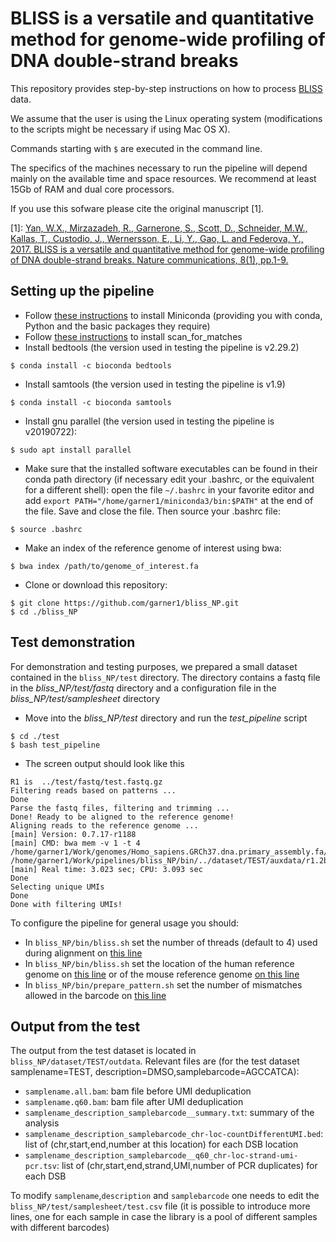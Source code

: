 # BLISS is a versatile and quantitative method for genome-wide profiling of DNA double-strand breaks
This repository provides step-by-step instructions on how to process [BLISS](https://www.nature.com/articles/ncomms15058) data.

We assume that the user is using the Linux operating system (modifications to the scripts might be necessary if using Mac OS X).

Commands starting with ```$``` are executed in the command line.

The specifics of the machines necessary to run the pipeline will depend mainly on the available time and space resources. We recommend at least 15Gb of RAM and dual core processors.  

If you use this sofware please cite the original manuscript [1].

[1]: [Yan, W.X., Mirzazadeh, R., Garnerone, S., Scott, D., Schneider, M.W., Kallas, T., Custodio, J., Wernersson, E., Li, Y., Gao, L. and Federova, Y., 2017. BLISS is a versatile and quantitative method for genome-wide profiling of DNA double-strand breaks. Nature communications, 8(1), pp.1-9.](https://www.nature.com/articles/ncomms15058) 

## Setting up the pipeline

* Follow [these instructions](https://docs.conda.io/en/latest/miniconda.html) to install Miniconda (providing you with conda, Python and the basic packages they require)
* Follow [these instructions](http://blog.theseed.org/servers/2010/07/scan-for-matches.html) to install scan_for_matches
* Install bedtools (the version used in testing the pipeline is v2.29.2)
```
$ conda install -c bioconda bedtools
```
* Install samtools (the version used in testing the pipeline is v1.9)
```
$ conda install -c bioconda samtools
```
* Install gnu parallel (the version used in testing the pipeline is v20190722):
```
$ sudo apt install parallel
```
* Make sure that the installed software executables can be found in their conda path directory (if necessary edit your .bashrc, or the equivalent for a different shell): open the file ```~/.bashrc``` in your favorite editor and add ```export PATH="/home/garner1/miniconda3/bin:$PATH"``` at the end of the file. Save and close the file. Then source your .bashrc file:
```
$ source .bashrc
```
* Make an index of the reference genome of interest using bwa:
```
$ bwa index /path/to/genome_of_interest.fa
```
* Clone or download this repository:
```
$ git clone https://github.com/garner1/bliss_NP.git
$ cd ./bliss_NP
```
## Test demonstration
For demonstration and testing purposes, we prepared a small dataset contained in the ```bliss_NP/test``` directory. The directory contains a fastq file in the *bliss_NP/test/fastq* directory and a configuration file in the *bliss_NP/test/samplesheet* directory

* Move into the  *bliss_NP/test* directory and run the *test_pipeline* script
```
$ cd ./test
$ bash test_pipeline
```
* The screen output should look like this
```
R1 is  ../test/fastq/test.fastq.gz
Filtering reads based on patterns ...
Done
Parse the fastq files, filtering and trimming ...
Done! Ready to be aligned to the reference genome!
Aligning reads to the reference genome ...
[main] Version: 0.7.17-r1188
[main] CMD: bwa mem -v 1 -t 4 /home/garner1/Work/genomes/Homo_sapiens.GRCh37.dna.primary_assembly.fa/GRCh37.fa /home/garner1/Work/pipelines/bliss_NP/bin/../dataset/TEST/auxdata/r1.2b.aln.fq
[main] Real time: 3.023 sec; CPU: 3.093 sec
Done
Selecting unique UMIs
Done
Done with filtering UMIs!
```

To configure the pipeline for general usage you should:
* In ```bliss_NP/bin/bliss.sh``` set the number of threads (default to 4) used during alignment on [this line](https://github.com/garner1/bliss_NP/blob/109dcc315e7882827104dd568c40fc5cbc107407/bin/bliss.sh#L12) 
* In ```bliss_NP/bin/bliss.sh``` set the location of the human reference genome on [this line](https://github.com/garner1/bliss_NP/blob/109dcc315e7882827104dd568c40fc5cbc107407/bin/bliss.sh#L23) or of the mouse reference genome [on this line](https://github.com/garner1/bliss_NP/blob/109dcc315e7882827104dd568c40fc5cbc107407/bin/bliss.sh#L27)
* In ```bliss_NP/bin/prepare_pattern.sh``` set the number of mismatches allowed in the barcode on [this line](https://github.com/garner1/bliss_NP/blob/243a211e4c29d0d51a45d5675ab8bf06be7c0de9/bin/prepare_pattern.sh#L13)

## Output from the test
The output from the test dataset is located in ```bliss_NP/dataset/TEST/outdata```.
Relevant files are (for the test dataset samplename=TEST, description=DMSO,samplebarcode=AGCCATCA):
* ```samplename.all.bam```: bam file before UMI deduplication
* ```samplename.q60.bam```: bam file after UMI deduplication
* ```samplename_description_samplebarcode__summary.txt```: summary of the analysis
* ```samplename_description_samplebarcode_chr-loc-countDifferentUMI.bed```: list of (chr,start,end,number at this location) for each DSB location
* ```samplename_description_samplebarcode__q60_chr-loc-strand-umi-pcr.tsv```: list of (chr,start,end,strand,UMI,number of PCR duplicates) for each DSB

To modify ```samplename```,```description``` and ```samplebarcode``` one needs to edit the ```bliss_NP/test/samplesheet/test.csv``` file (it is possible to introduce more lines, one for each sample in case the library is a pool of different samples with different barcodes)

